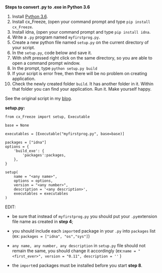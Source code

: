 **Steps to convert .py to .exe in Python 3.6**

 1. Install [Python 3.6][1].
 2. Install cx_Freeze, (open your command prompt and type `pip install cx_Freeze`.
 4. Install idna, (open your command prompt and type `pip install idna`.
 5. Write a `.py` program named `myfirstprog.py`.
 6. Create a new python file named `setup.py` on the current directory of your script.
 7. In the `setup.py`, code below and save it.
 8. With shift pressed right click on the same directory, so you are able to open a command prompt window.
 9. In the prompt, type `python setup.py build`
 10. If your script is error free, then there will be no problem on creating application. 
 11. Check the newly created folder `build`. It has another folder in it. Within that folder you can find your application. Run it. Make yourself happy.

See the original script in my [blog][3].

**setup.py:**

<!-- language: lang-py -->

    from cx_Freeze import setup, Executable
    
    base = None    
    
    executables = [Executable("myfirstprog.py", base=base)]
    
    packages = ["idna"]
    options = {
        'build_exe': {    
            'packages':packages,
        },    
    }
    
    setup(
        name = "<any name>",
        options = options,
        version = "<any number>",
        description = '<any description>',
        executables = executables
    )

EDIT:
 
- be sure that instead of `myfirstprog.py` you should put your `.py`extension file name as created in **step 4**;
- you should include each `import`ed package in your `.py` into `packages` list (ex: `packages = ["idna", "os","sys"]`)
- `any name, any number, any description` in `setup.py` file should not remain the same, you should change it accordingly (ex:`name = "<first_ever>", version = "0.11", description = ''` )
- the `import`ed packages must be installed before you start **step 8**.
 
  [1]: https://www.python.org/downloads/ "Python"
  [2]: https://drive.google.com/file/d/0B3e4ErQeXruDSmFYV2poSGhJY1k/view
  [3]: https://regilanj.wordpress.com/2017/06/07/py-to-exe-in-python-3-6-1/